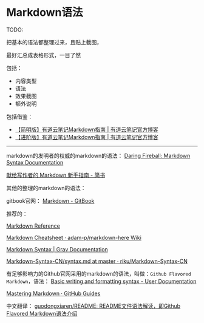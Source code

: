 # Markdown语法

TODO:

把基本的语法都整理过来，且贴上截图，

最好汇总成表格形式，一目了然

包括：

* 内容类型
* 语法
* 效果截图
* 额外说明

包括借鉴：

* [【简明版】有道云笔记Markdown指南 | 有道云笔记官方博客](http://note.youdao.com/iyoudao/?p=2411)
* [【进阶版】有道云笔记Markdown指南 | 有道云笔记官方博客](http://note.youdao.com/iyoudao/?p=2445)

---

markdown的发明者的权威的markdown的语法：
[Daring Fireball: Markdown Syntax Documentation](https://daringfireball.net/projects/markdown/syntax)

[献给写作者的 Markdown 新手指南 - 简书](https://www.jianshu.com/p/q81RER)

其他的整理的markdown的语法：

gitbook官网：
[Markdown - GitBook](https://docs.gitbook.com/content-editing/markdown)

推荐的：

[Markdown Reference](http://commonmark.org/help/)

[Markdown Cheatsheet · adam-p/markdown-here Wiki](https://github.com/adam-p/markdown-here/wiki/Markdown-Cheatsheet)

[Markdown Syntax | Grav Documentation](https://learn.getgrav.org/content/markdown)

[Markdown-Syntax-CN/syntax.md at master · riku/Markdown-Syntax-CN](https://github.com/riku/Markdown-Syntax-CN/blob/master/syntax.md)

有足够影响力的Github官网采用的markdown的语法，叫做：`Github Flavored Markdown`，语法：
[Basic writing and formatting syntax - User Documentation](https://help.github.com/articles/basic-writing-and-formatting-syntax/)

[Mastering Markdown · GitHub Guides](https://guides.github.com/features/mastering-markdown/)

中文翻译：
[guodongxiaren/README: README文件语法解读，即Github Flavored Markdown语法介绍](https://github.com/guodongxiaren/README)

